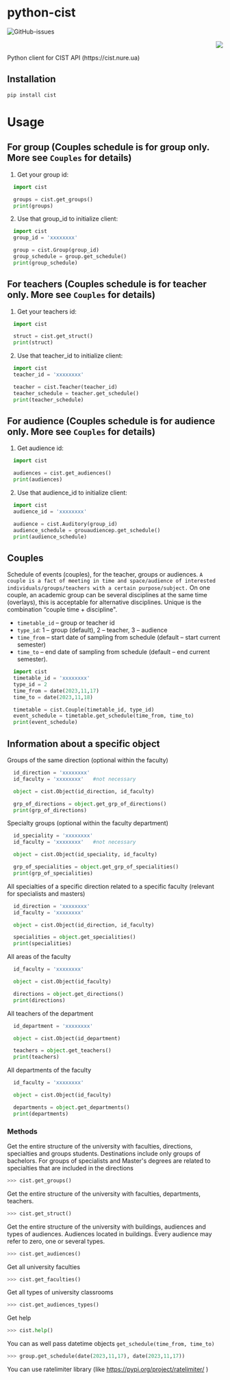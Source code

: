 # python-cist

![GitHub-issues](https://img.shields.io/github/issues/WWFyb3NsYXYg/python-cist)
<p align="right">
<img src="https://github.com/WWFyb3NsYXYg/python-cist/assets/87089735/aa557eb3-24d0-44fe-b4ea-307004316d12">
<p>
Python client for CIST API (https://cist.nure.ua)

## Installation

```
pip install cist
```


# Usage

## For group (Couples schedule is for group only. More see `Couples` for details)

1) Get your group id:
```python
  import cist

  groups = cist.get_groups()
  print(groups)
```
2) Use that group_id to initialize client:

```python
  import cist
  group_id = 'xxxxxxxx'

  group = cist.Group(group_id)
  group_schedule = group.get_schedule()
  print(group_schedule)
```
## For teachers (Couples schedule is for teacher only. More see `Couples` for details)

1) Get your teachers id:
```python
  import cist

  struct = cist.get_struct()
  print(struct)
```
2) Use that teacher_id to initialize client:

```python
  import cist
  teacher_id = 'xxxxxxxx'

  teacher = cist.Teacher(teacher_id)
  teacher_schedule = teacher.get_schedule()
  print(teacher_schedule)
```
## For audience (Couples schedule is for audience only. More see `Couples` for details)

1) Get audience id:
```python
  import cist

  audiences = cist.get_audiences()
  print(audiences)
```
2) Use that audience_id to initialize client:

```python
  import cist
  audience_id = 'xxxxxxxx'

  audience = cist.Auditory(group_id)
  audience_schedule = grouaudiencep.get_schedule()
  print(audience_schedule)
```

## Couples
Schedule of events (couples), for the teacher, groups or audiences. `A couple is a fact of meeting in time and space/audience of interested individuals/groups/teachers with a certain purpose/subject.` On one couple, an academic group can be several disciplines at the same time (overlays), this is acceptable for alternative disciplines. Unique is the combination “couple time + discipline".

- `timetable_id` – group or teacher id
- `type_id`: 1 – group (default), 2 – teacher, 3 – audience
- `time_from` – start date of sampling from schedule (default – start current semester)
- `time_to` – end date of sampling from schedule (default – end current semester).

```python
  import cist
  timetable_id = 'xxxxxxxx'
  type_id = 2
  time_from = date(2023,11,17)
  time_to = date(2023,11,18)

  timetable = cist.Couple(timetable_id, type_id)
  event_schedule = timetable.get_schedule(time_from, time_to)
  print(event_schedule)
```
## Information about a specific object

Groups of the same direction (optional within the faculty)

```python
  id_direction = 'xxxxxxxx'
  id_faculty = 'xxxxxxxx'	#not necessary

  object = cist.Object(id_direction, id_faculty)

  grp_of_directions = object.get_grp_of_directions()
  print(grp_of_directions)
```

Specialty groups (optional within the faculty department)

```python
  id_speciality = 'xxxxxxxx'
  id_faculty = 'xxxxxxxx' 	#not necessary

  object = cist.Object(id_speciality, id_faculty)

  grp_of_specialities = object.get_grp_of_specialities()
  print(grp_of_specialities)
```

All specialties of a specific direction related to a specific faculty (relevant for specialists and masters)

```python
  id_direction = 'xxxxxxxx'
  id_faculty = 'xxxxxxxx' 

  object = cist.Object(id_direction, id_faculty)

  specialities = object.get_specialities()
  print(specialities)
```

All areas of the faculty

```python
  id_faculty = 'xxxxxxxx' 

  object = cist.Object(id_faculty)

  directions = object.get_directions()
  print(directions)
```

All teachers of the department

```python
  id_department = 'xxxxxxxx' 

  object = cist.Object(id_department)

  teachers = object.get_teachers()
  print(teachers)
```

All departments of the faculty

```python
  id_faculty = 'xxxxxxxx' 

  object = cist.Object(id_faculty)

  departments = object.get_departments()
  print(departments)
```


### Methods

Get the entire structure of the university with faculties,
directions, specialties and groups
students. Destinations include only
groups of bachelors. For groups of specialists and
Master's degrees are related to
specialties that are included in the directions

```python
>>> cist.get_groups()

```

Get the entire structure of the university with faculties,
departments, teachers.

```python
>>> cist.get_struct()

```
Get the entire structure of the university with buildings,
audiences and types of audiences. Audiences
located in buildings. Every audience
may refer to zero, one or
several types.

```python
>>> cist.get_audiences()

```
Get all university faculties

```python
>>> cist.get_faculties()

```

Get all types of university classrooms

```python
>>> cist.get_audiences_types()

```
Get help

```python
>>> cist.help()

```




You can as well pass datetime objects ``get_schedule(time_from, time_to)``
```python
>>> group.get_schedule(date(2023,11,17), date(2023,11,17))
```


You can use ratelimiter library (like https://pypi.org/project/ratelimiter/ )
